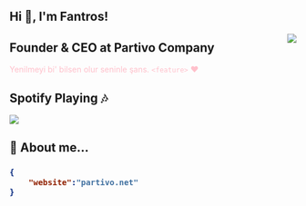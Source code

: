 ## Hi 👋, I'm Fantros!

<img align="right" src="https://spotify-github-profile.vercel.app/api/view?uid=31us4ohbcaotjvvfxk5szygl4tle&cover_image=true&theme=default" />

## Founder & CEO at Partivo Company

<font color="pink">Yenilmeyi bi' bilsen olur seninle şans. </em> `<feature>` :heart: </font>

## Spotify Playing :notes:

<img src="https://github-readme-stats.vercel.app/api?username=fantros&show_icons=true&theme=dark" />

## 📃 About me...  

<h3>

```json
{
    "website":"partivo.net"
}
```

</h3>
